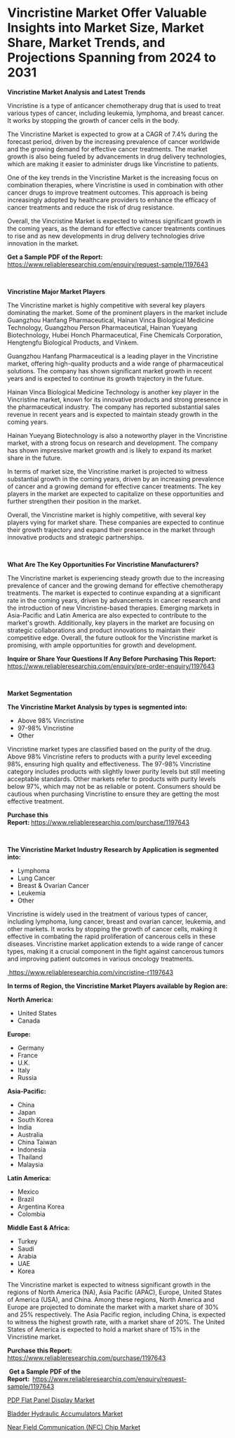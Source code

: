<p><h1>Vincristine Market Offer Valuable Insights into Market Size, Market Share, Market Trends, and Projections Spanning from 2024 to 2031</h1></p><p><strong>Vincristine Market Analysis and Latest Trends</strong></p>
<p><p>Vincristine is a type of anticancer chemotherapy drug that is used to treat various types of cancer, including leukemia, lymphoma, and breast cancer. It works by stopping the growth of cancer cells in the body.</p><p>The Vincristine Market is expected to grow at a CAGR of 7.4% during the forecast period, driven by the increasing prevalence of cancer worldwide and the growing demand for effective cancer treatments. The market growth is also being fueled by advancements in drug delivery technologies, which are making it easier to administer drugs like Vincristine to patients.</p><p>One of the key trends in the Vincristine Market is the increasing focus on combination therapies, where Vincristine is used in combination with other cancer drugs to improve treatment outcomes. This approach is being increasingly adopted by healthcare providers to enhance the efficacy of cancer treatments and reduce the risk of drug resistance.</p><p>Overall, the Vincristine Market is expected to witness significant growth in the coming years, as the demand for effective cancer treatments continues to rise and as new developments in drug delivery technologies drive innovation in the market.</p></p>
<p><strong>Get a Sample PDF of the Report:&nbsp;</strong> <a href="https://www.reliableresearchiq.com/enquiry/request-sample/1197643">https://www.reliableresearchiq.com/enquiry/request-sample/1197643</a></p>
<p>&nbsp;</p>
<p><strong>Vincristine Major Market Players</strong></p>
<p><p>The Vincristine market is highly competitive with several key players dominating the market. Some of the prominent players in the market include Guangzhou Hanfang Pharmaceutical, Hainan Vinca Biological Medicine Technology, Guangzhou Person Pharmaceutical, Hainan Yueyang Biotechnology, Hubei Honch Pharmaceutical, Fine Chemicals Corporation, Hengtengfu Biological Products, and Vinkem.</p><p>Guangzhou Hanfang Pharmaceutical is a leading player in the Vincristine market, offering high-quality products and a wide range of pharmaceutical solutions. The company has shown significant market growth in recent years and is expected to continue its growth trajectory in the future.</p><p>Hainan Vinca Biological Medicine Technology is another key player in the Vincristine market, known for its innovative products and strong presence in the pharmaceutical industry. The company has reported substantial sales revenue in recent years and is expected to maintain steady growth in the coming years.</p><p>Hainan Yueyang Biotechnology is also a noteworthy player in the Vincristine market, with a strong focus on research and development. The company has shown impressive market growth and is likely to expand its market share in the future.</p><p>In terms of market size, the Vincristine market is projected to witness substantial growth in the coming years, driven by an increasing prevalence of cancer and a growing demand for effective cancer treatments. The key players in the market are expected to capitalize on these opportunities and further strengthen their position in the market.</p><p>Overall, the Vincristine market is highly competitive, with several key players vying for market share. These companies are expected to continue their growth trajectory and expand their presence in the market through innovative products and strategic partnerships.</p></p>
<p>&nbsp;</p>
<p><strong>What Are The Key Opportunities For Vincristine Manufacturers?</strong></p>
<p><p>The Vincristine market is experiencing steady growth due to the increasing prevalence of cancer and the growing demand for effective chemotherapy treatments. The market is expected to continue expanding at a significant rate in the coming years, driven by advancements in cancer research and the introduction of new Vincristine-based therapies. Emerging markets in Asia-Pacific and Latin America are also expected to contribute to the market's growth. Additionally, key players in the market are focusing on strategic collaborations and product innovations to maintain their competitive edge. Overall, the future outlook for the Vincristine market is promising, with ample opportunities for growth and development.</p></p>
<p><strong>Inquire or Share Your Questions If Any Before Purchasing This Report:</strong> <a href="https://www.reliableresearchiq.com/enquiry/pre-order-enquiry/1197643">https://www.reliableresearchiq.com/enquiry/pre-order-enquiry/1197643</a></p>
<p>&nbsp;</p>
<p><strong>Market Segmentation</strong></p>
<p><strong>The Vincristine Market Analysis by types is segmented into:</strong></p>
<p><ul><li>Above 98% Vincristine</li><li>97-98% Vincristine</li><li>Other</li></ul></p>
<p><p>Vincristine market types are classified based on the purity of the drug. Above 98% Vincristine refers to products with a purity level exceeding 98%, ensuring high quality and effectiveness. The 97-98% Vincristine category includes products with slightly lower purity levels but still meeting acceptable standards. Other markets refer to products with purity levels below 97%, which may not be as reliable or potent. Consumers should be cautious when purchasing Vincristine to ensure they are getting the most effective treatment.</p></p>
<p><strong>Purchase this Report:&nbsp;</strong><a href="https://www.reliableresearchiq.com/purchase/1197643">https://www.reliableresearchiq.com/purchase/1197643</a></p>
<p>&nbsp;</p>
<p><strong>The Vincristine Market Industry Research by Application is segmented into:</strong></p>
<p><ul><li>Lymphoma</li><li>Lung Cancer</li><li>Breast & Ovarian Cancer</li><li>Leukemia</li><li>Other</li></ul></p>
<p><p>Vincristine is widely used in the treatment of various types of cancer, including lymphoma, lung cancer, breast and ovarian cancer, leukemia, and other markets. It works by stopping the growth of cancer cells, making it effective in combating the rapid proliferation of cancerous cells in these diseases. Vincristine market application extends to a wide range of cancer types, making it a crucial component in the fight against cancerous tumors and improving patient outcomes in various oncology treatments.</p></p>
<p><a href="https://www.reliableresearchiq.com/vincristine-r1197643">&nbsp;https://www.reliableresearchiq.com/vincristine-r1197643</a></p>
<p><strong>In terms of Region, the Vincristine Market Players available by Region are:</strong></p>
<p>
    <p> <strong> North America: </strong>
        <ul>
            <li>United States</li>
            <li>Canada</li>
        </ul>
        </p> 
    <p> <strong> Europe: </strong>
        <ul>
            <li>Germany</li>
            <li>France</li>
            <li>U.K.</li>
            <li>Italy</li>
            <li>Russia</li>
        </ul>
        </p> 
    <p> <strong> Asia-Pacific: </strong>
        <ul>
            <li>China</li>
            <li>Japan</li>
            <li>South Korea</li>
            <li>India</li>
            <li>Australia</li>
            <li>China Taiwan</li>
            <li>Indonesia</li>
            <li>Thailand</li>
            <li>Malaysia</li>
        </ul>
        </p> 
    <p> <strong> Latin America: </strong>
        <ul>
            <li>Mexico</li>
            <li>Brazil</li>
            <li>Argentina Korea</li>
            <li>Colombia</li>
        </ul>
        </p> 
    <p> <strong> Middle East & Africa: </strong>
        <ul>
            <li>Turkey</li>
            <li>Saudi</li>
            <li>Arabia</li>
            <li>UAE</li>
            <li>Korea</li>
        </ul>
    </p>
    </p>
<p><p>The Vincristine market is expected to witness significant growth in the regions of North America (NA), Asia Pacific (APAC), Europe, United States of America (USA), and China. Among these regions, North America and Europe are projected to dominate the market with a market share of 30% and 25% respectively. The Asia Pacific region, including China, is expected to witness the highest growth rate, with a market share of 20%. The United States of America is expected to hold a market share of 15% in the Vincristine market.</p></p>
<p><strong>Purchase this Report: </strong><a href="https://www.reliableresearchiq.com/purchase/1197643">https://www.reliableresearchiq.com/purchase/1197643</a></p>
<p>&nbsp;<strong>Get a Sample PDF of the Report:&nbsp;&nbsp;</strong><a href="https://www.reliableresearchiq.com/enquiry/request-sample/1197643">https://www.reliableresearchiq.com/enquiry/request-sample/1197643</a></p>
<p><strong></strong></p>
<p><p><a href="https://github.com/lylyparadise/Market-Research-Report-List-4/blob/main/pdp-flat-panel-display-market.md">PDP Flat Panel Display Market</a></p><p><a href="https://github.com/GroverBarry/Market-Research-Report-List-6/blob/main/bladder-hydraulic-accumulators-market.md">Bladder Hydraulic Accumulators Market</a></p><p><a href="https://github.com/airdrophunter675/Market-Research-Report-List-1/blob/main/near-field-communication-nfc-chip-market.md">Near Field Communication (NFC) Chip Market</a></p></p>